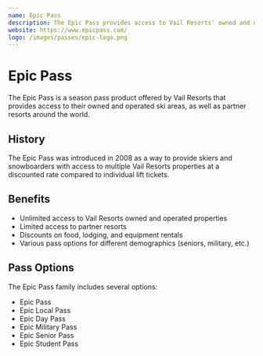 ```yaml
---
name: Epic Pass
description: The Epic Pass provides access to Vail Resorts' owned and operated ski areas, as well as partner resorts.
website: https://www.epicpass.com/
logo: /images/passes/epic-logo.png
---
```


# Epic Pass

The Epic Pass is a season pass product offered by Vail Resorts that provides access to their owned and operated ski areas, as well as partner resorts around the world.

## History

The Epic Pass was introduced in 2008 as a way to provide skiers and snowboarders with access to multiple Vail Resorts properties at a discounted rate compared to individual lift tickets.

## Benefits

- Unlimited access to Vail Resorts owned and operated properties
- Limited access to partner resorts
- Discounts on food, lodging, and equipment rentals
- Various pass options for different demographics (seniors, military, etc.)

## Pass Options

The Epic Pass family includes several options:
- Epic Pass
- Epic Local Pass
- Epic Day Pass
- Epic Military Pass
- Epic Senior Pass
- Epic Student Pass